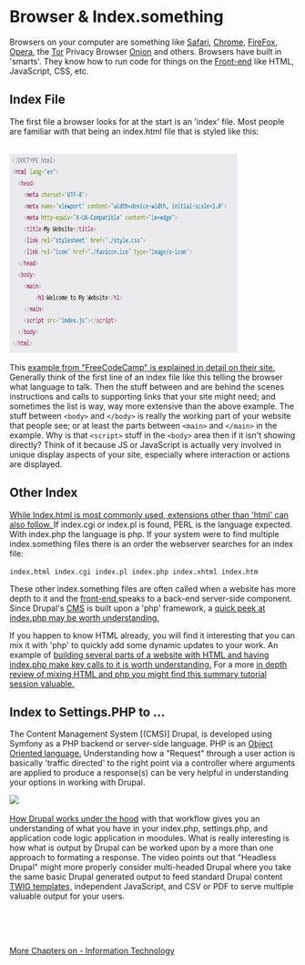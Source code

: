 

# Browser & Index.something


Browsers on your computer are something like [Safari](https://www.apple.com/safari/), [Chrome](https://www.google.com/chrome/browser-tools/), [FireFox](https://www.mozilla.org/en-US/firefox/), [Opera](https://www.opera.com/browsers), the [Tor](https://www.torproject.org/) Privacy Browser [Onion](https://onionbrowser.com/) and others.  Browsers have built in 'smarts'.  They know how to run code for things on the [Front-end](../theme/frontoverview.md) like HTML, JavaScript, CSS, etc.  

## Index File

The first file a browser looks for at the start is an 'index' file.  Most people are familiar with that being an index.html file that is styled like this:

<br>

<img src="images/media/indexhtml.png" width="400" height="350" alt="index.html file example">
  
<br>
        
This [example from "FreeCodeCamp" is explained in detail on their site.](https://www.freecodecamp.org/news/html-starter-template-a-basic-html5-boilerplate-for-index-html/) Generally think of the first line of an index file like this telling the browser what language to talk.  Then the stuff between <head> and </head> are behind the scenes instructions and calls to supporting links that your site might need; and sometimes the list is way, way more extensive than the above example.  The stuff between `<body>` and `</body>` is really the working part of your website that people see; or at least the parts between `<main>` and `</main>` in the example.  Why is that `<script>` stuff in the `<body>` area then if it isn't showing directly?  Think of it because JS or JavaScript is actually very involved in unique display aspects of your site, especially where interaction or actions are displayed.

## Other Index

[While Index.html is most commonly used, extensions other than 'html' can also follow. ]( https://en.wikipedia.org/wiki/Web_server_directory_index)  If index.cgi or  index.pl is found, PERL is the language expected.  With index.php the language is php. If your system were to find multiple index.something files there is an order the webserver searches for an index file:

`index.html index.cgi index.pl index.php index.xhtml index.htm`

These other index.something files are often called when a website has more depth to it and the [front-end ](../theme/frontoverview.md)  speaks to a back-end server-side component.  Since Drupal's [CMS](../book/cms.md) is built upon a 'php' framework, a [quick peek at index.php may be worth understanding.](https://www.youtube.com/watch?v=0YMt5JdvOmc)

If you happen to know HTML already, you will find it interesting that you can mix it with 'php' to quickly add some dynamic updates to your work.  An example of [building several parts of a website with HTML and having index.php make key calls to it is worth understanding.](https://www.makeuseof.com/tag/build-simple-php-website/) For a more [in depth review of mixing HTML and php you might find this summary tutorial session valuable.](https://code.tutsplus.com/tutorials/how-to-use-php-in-html-code--cms-34378)

## Index to Settings.PHP to ...

The Content Management System [(CMS)] Drupal, is developed using Symfony as a PHP backend or server-side language.  PHP is an [Object Oriented language.](https://en.wikipedia.org/wiki/Object-oriented_programming) Understanding how a "Request" through a user action is basically 'traffic directed' to the right point via a controller where arguments are applied to produce a response(s) can be very helpful in understanding your options in working with Drupal.

<img src="../book/images/drupalworkflow.png"  width="600">

<br>

[How Drupal works under the hood](https://www.youtube.com/watch?v=CIxYGqY8nPs&t=2177s) with that workflow gives you an understanding of what you have in your index.php, settings.php, and application code logic application in moodules.  What is really interesting is how what is output by Drupal can be worked upon by a more than one approach to formating a response.  The video points out that "Headless Drupal" might more properly consider multi-headed Drupal where you take the same basic Drupal generated output to feed standard Drupal content [TWIG templates,](../theme/twig.md) independent JavaScript, and CSV or PDF to serve multiple valuable output for your users.


<br>
<br>
<br>

[More Chapters on - Information Technology](../chapters.md#information-technology)




